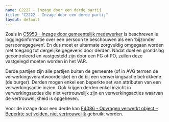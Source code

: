 ```yaml
---
name: C2222 - Inzage door een derde partij
title: "C2222 - Inzage door een derde partij"
layout: default
---
```

Zoals in [C5953 - Inzage door gemeentelijk medewerker](./5953.md) is beschreven is loggingsinformatie over een persoon te beschouwen als een ‘bijzonder persoonsgegeven’. En dus moet er uitermate zorgvuldig omgegaan worden met toegang tot dergelijke gegevens door derden. Nadat doel en grondslag gecontroleerd en vastgesteld zijn door een FG of PO, zullen deze vastgelegd moeten worden in het VAR.

Derde partijen zijn alle partijen buiten de gemeente (of in AVG termen de verwerkingsverantwoordelijke) en de bij een verwerkingsactie betrokkene (de burger). Derden mogen enkel een beperkte set van attributen van een verwerkingsactie inzien. Ook krijgen derden enkel inzicht in verwerkingsacties die niet vertrouwelijk zijn en verwerkingsacties waarvan de vertrouwelijkheid is opgeheven.

Voor de inzage door een derde kan [F4086 - Opvragen verwerkt object – Beperkte set velden, niet vertrouwelijk](./4086.md) gebruikt worden.
